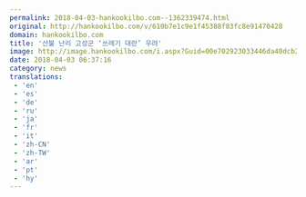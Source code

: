 ```yaml
---
permalink: 2018-04-03-hankookilbo.com--1362339474.html
original: http://hankookilbo.com/v/610b7e1c9e1f45388f83fc8e91470428
domain: hankookilbo.com
title: '산불 난리 고성군 ‘쓰레기 대란’ 우려'
image: http://image.hankookilbo.com/i.aspx?Guid=00e702923033446da40dcb25e71b711f&Month=201804&size=980
date: 2018-04-03 06:37:16
category: news
translations: 
 - 'en'
 - 'es'
 - 'de'
 - 'ru'
 - 'ja'
 - 'fr'
 - 'it'
 - 'zh-CN'
 - 'zh-TW'
 - 'ar'
 - 'pt'
 - 'hy'
---
```


